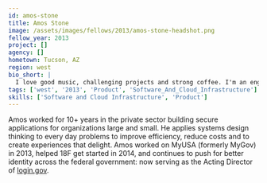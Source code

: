 ```yaml
---
id: amos-stone
title: Amos Stone
image: /assets/images/fellows/2013/amos-stone-headshot.png
fellow_year: 2013
project: []
agency: []
hometown: Tucson, AZ
region: west
bio_short: |
  I love good music, challenging projects and strong coffee. I'm an engineer at heart, an excellent communicator, and a problem solver.
tags: ['west', '2013', 'Product', 'Software_And_Cloud_Infrastructure']
skills: ['Software and Cloud Infrastructure', 'Product']
---
```


Amos worked for 10+ years in the private sector building secure applications for organizations large and small. He applies systems design thinking to every day problems to improve efficiency, reduce costs and to create experiences that delight. Amos worked on MyUSA (formerly MyGov) in 2013, helped 18F get started in 2014, and continues to push for better identity across the federal government: now serving as the Acting Director of <a href="https://www.login.gov" target="_blank">login.gov</a>.
